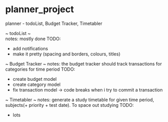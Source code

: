 # planner_project
planner - todoList, Budget Tracker, Timetabler


 ~ todoList ~  
notes: mostly done
TODO:
- add notifications
- make it pretty (spacing and borders, colours, titles)

 ~ Budget Tracker ~
notes: the budget tracker should track transactions for categories for time period
TODO:
 - create budget model
 - create category model
 - fix transaction model -> code breaks when i try to commit a transaction

 ~ Timetabler ~
 notes: generate a study timetable for given time period, subjects(+ priority + test date). To space out studying
 TODO: 
  - lots
